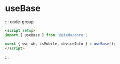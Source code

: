 <script setup>
import Base from '@/components/Demo/Base.vue'
</script>

# useBase

::: code-group

```md [Base.vue]
<script setup>
import { useBase } from '@pieda/core';

const { ww, wh, isMobile, deviceInfo } = useBase();
</script>
```

:::

<Base></Base>
